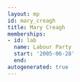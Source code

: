 ```yaml
---
layout: mp
id: mary_creagh
title: Mary Creagh
memberships:
- id: lab
  name: Labour Party
  start: '2005-06-28'
  end: 
autogenerated: true
---
```

